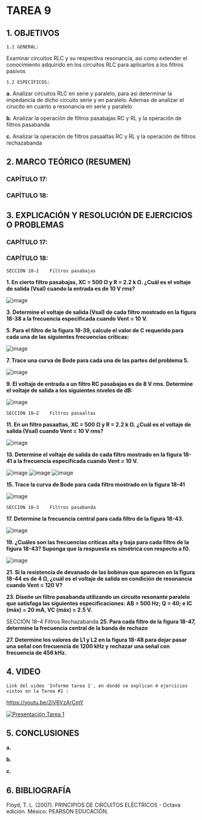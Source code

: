 # TAREA 9
## 1.	OBJETIVOS

	1.1	GENERAL: 

Examinar circuitos RLC y su respectiva resonancia, asi como extender el conocimiento adquirido en los circuitos RLC para aplicarlos a los filtros pasivos

	1.2	ESPECÍFICOS:

**a.**	Analizar circuitos RLC en serie y paralelo, para asi determinar la impedancia de dicho circuito
serie y en paralelo. Ademas de analizar el cirucito en cuanto a resonancia en serie y paralelo

**b.** Analizar la operación de filtros pasabajas RC y RL y la operación de filtros pasabanda

**c.**	Analizar la operación de filtros pasaaltas RC y RL y la operación de filtros rechazabanda
 
## 2.	MARCO TEÓRICO (RESUMEN)

### CAPÍTULO 17:

### CAPÍTULO 18:

## 3.	EXPLICACIÓN Y RESOLUCIÓN DE EJERCICIOS O PROBLEMAS
	
### CAPÍTULO 17: 
	

		
### CAPÍTULO 18:

	SECCIÓN 18–1    Filtros pasabajas
**1. En cierto filtro pasabajas, XC  = 500 Ω y R =  2.2 k Ω. ¿Cuál es el voltaje de salida (Vsal) cuando la entrada es de 10 V rms?**

![image](https://user-images.githubusercontent.com/93396250/155472981-67f5a680-58fd-4cc3-a404-72305b32a643.png)


**3. Determine el voltaje de salida (Vsal) de cada filtro mostrado en la figura 18-38 a la frecuencia especificada cuando Vent = 10 V.**


**5. Para el filtro de la figura 18-39, calcule el valor de C requerido para cada una de las siguientes frecuencias críticas:**

![image](https://user-images.githubusercontent.com/93396250/155473051-b8040f48-fe6e-44aa-a09a-5d5621e85d32.png)


**7. Trace una curva de Bode para cada una de las partes del problema 5.**

![image](https://user-images.githubusercontent.com/93396250/155473090-bbe145fb-7e5c-4bd1-9a1d-628f7a288e1a.png)


**9. El voltaje de entrada a un filtro RC pasabajas es de 8 V rms. Determine el voltaje de salida a los siguientes niveles de dB:**

![image](https://user-images.githubusercontent.com/93396250/155473106-ee23041e-106e-49a9-b64a-8e12546b9580.png)


	SECCIÓN 18–2    Filtros pasaaltas
**11. En un filtro pasaaltas, XC  = 500 Ω y R = 2.2 k Ω. ¿Cuál es el voltaje de salida (Vsal) cuando Vent = 10 V rms?**

![image](https://user-images.githubusercontent.com/93396250/155473122-ce087c5f-3dd9-4014-8719-f5b1303af610.png)


**13. Determine el voltaje de salida de cada filtro mostrado en la figura 18-41 a la frecuencia especificada cuando Vent  = 10 V.**

![image](https://user-images.githubusercontent.com/93396250/155473145-8a34459a-df1e-4d22-8edb-88b31217de57.png)
![image](https://user-images.githubusercontent.com/93396250/155473166-466624a6-28b1-4fe8-9d5e-e309af93be9e.png)
![image](https://user-images.githubusercontent.com/93396250/155473217-acb5785d-8374-4d1b-bb59-db408b9130ed.png)


**15. Trace la curva de Bode para cada filtro mostrado en la figura 18-41**
 
 ![image](https://user-images.githubusercontent.com/93396250/155473257-d0348f68-1a01-4dd0-a632-69c349b91bf2.png)


	SECCIÓN 18–3    Filtros pasabanda
	
**17. Determine la frecuencia central para cada filtro de la figura 18-43.**

![image](https://user-images.githubusercontent.com/93396250/155473291-8dc79fd6-7ba8-44ad-a2b1-e0984241d2e1.png)
 


**19. ¿Cuáles son las frecuencias críticas alta y baja para cada filtro de la figura 18-43? Suponga que la respuesta es simétrica con respecto a f0.**
 
![image](https://user-images.githubusercontent.com/93396250/155473357-4e7dde7b-f124-468a-a404-299bd1d977f0.png)


**21. Si la resistencia de devanado de las bobinas que aparecen en la figura 18-44 es de 4 Ω, ¿cuál es el voltaje de salida en condición de resonancia cuando Vent = 120 V?**
 

**23. Diseñe un filtro pasabanda utilizando un circuito resonante paralelo que satisfaga las siguientes especificaciones: AB = 500 Hz; Q = 40; e IC (máx) = 20 mA, VC (máx) = 2.5 V.**


SECCIÓN 18–4    Filtros Rechazabanda
**25. Para cada filtro de la figura 18-47, determine la frecuencia central de la banda de rechazo**
 
**27.  Determine los valores de L1 y L2 en la figura 18-48 para dejar pasar una señal con frecuencia de 1200 kHz y rechazar una señal con frecuencia de 456 kHz.**
 

## 4.	VIDEO
	
	Link del video ¨Informe tarea 1¨, en dondé se explican 4 ejercicios vistos en la Tarea #1 :
	
https://youtu.be/2iV6VzArCmY
	
	
[![Presentación Tarea 1](https://img.youtube.com/vi/2iV6VzArCmY/0.jpg)](https://www.youtube.com/watch?v=2iV6VzArCmY)
	
## 5.	CONCLUSIONES

**a.**

**b.**

**c.**


## 6.	BIBLIOGRAFÍA

Floyd, T. L. (2007). PRINCIPIOS DE CIRCUITOS ELÉCTRICOS - Octava edición. México: PEARSON EDUCACIÓN.

